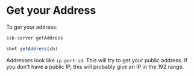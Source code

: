# Get your Address

To get your address:

```bash
ssb-server getAddress
```
```js
sbot.getAddress(cb)
```

Addresses look like `ip:port:id`.
This will try to get your public address.
If you don't have a public IP, this will probably give an IP in the 192 range.
